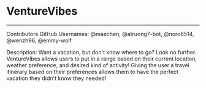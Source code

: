 # VentureVibes
-------------------------------------------
Contributors GitHub Usernames: @maechen, @atruong7-bot, @noro8514, @wenzh96, @emmy-wolf

Description: 
Want a vacation, but don't know where to go? Look no further. VentureVibes allows users to put in a range based on their current location, weather preference, and desired kind of activity! Giving the user a travel itinerary based on their preferences allows them to have the perfect vacation they didn't know they needed! 
